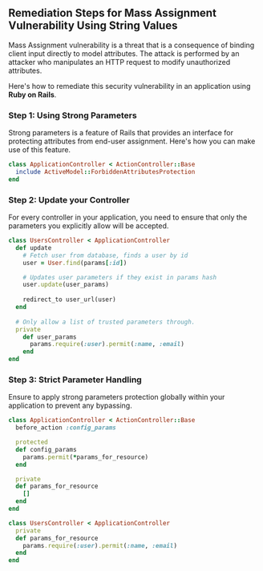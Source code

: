 

## Remediation Steps for Mass Assignment Vulnerability Using String Values
Mass Assignment vulnerability is a threat that is a consequence of binding client input directly to model attributes. The attack is performed by an attacker who manipulates an HTTP request to modify unauthorized attributes. 

Here's how to remediate this security vulnerability in an application using **Ruby on Rails**. 

### Step 1: Using Strong Parameters
Strong parameters is a feature of Rails that provides an interface for protecting attributes from end-user assignment. Here's how you can make use of this feature.
```ruby
class ApplicationController < ActionController::Base
  include ActiveModel::ForbiddenAttributesProtection
end
```

### Step 2: Update your Controller
For every controller in your application, you need to ensure that only the parameters you explicitly allow will be accepted.
```ruby
class UsersController < ApplicationController
  def update
    # Fetch user from database, finds a user by id
    user = User.find(params[:id])

    # Updates user parameters if they exist in params hash
    user.update(user_params)
  
    redirect_to user_url(user)
  end
  
  # Only allow a list of trusted parameters through.
  private
    def user_params
      params.require(:user).permit(:name, :email)
    end
end
```
### Step 3: Strict Parameter Handling
Ensure to apply strong parameters protection globally within your application to prevent any bypassing.
```ruby
class ApplicationController < ActionController::Base
  before_action :config_params

  protected
  def config_params
    params.permit(*params_for_resource)
  end

  private
  def params_for_resource
    []
  end
end

class UsersController < ApplicationController
  private
  def params_for_resource
    params.require(:user).permit(:name, :email)
  end
end
```